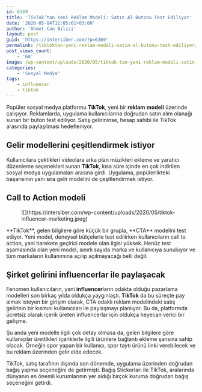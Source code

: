 ```yaml
---
id: 6369
title: 'TikTok’tan Yeni Reklam Modeli: Satın Al Butonu Test Ediliyor'
date: '2020-05-04T11:05:01+03:00'
author: 'Ahmet Can Bilici'
layout: post
guid: 'https://intersiber.com/?p=6369'
permalink: /tiktoktan-yeni-reklam-modeli-satin-al-butonu-test-ediliyor/
post_views_count:
    - '68'
image: /wp-content/uploads/2020/05/tiktok-tan-yeni-reklam-modeli-satin-al-butonu-test-ediliyor.jpg
categories:
    - 'Sosyal Medya'
tags:
    - influencer
    - tiktok
---
```


Popüler sosyal medya platformu **TikTok**, yeni bir **reklam** **modeli** üzerinde çalışıyor. Reklamlarda, uygulama kullanıcılarına doğrudan satın alım olanağı sunan bir buton test ediliyor. Satış gelirininse, hesap sahibi ile TikTok arasında paylaşılması hedefleniyor.

## Gelir modellerini çeşitlendirmek istiyor

Kullanıcılara çektikleri videolara arka plan müzikleri ekleme ve yaratıcı düzenleme seçenekleri sunan **TikTok**, kısa süre içinde en çok indirilen sosyal medya uygulamaları arasına girdi. Uygulama, popülerlikteki başarısının yanı sıra gelir modelini de çeşitlendirmek istiyor.

## Call to Action modeli

<figure class="wp-block-image size-large">![](https://intersiber.com/wp-content/uploads/2020/05/tiktok-influencer-marketing.jpeg)</figure>**TikTok**, gelen bilgilere göre küçük bir grupla, **CTA** modelini test ediyor. Yeni model, deneysel bütçelerle test edilirken kullanıcıların call to action, yani harekete geçirici modele olan ilgisi yüksek. Henüz test aşamasında olan yeni model, sınırlı sayıda marka ve kullanıcıya sunuluyor ve tüm markaların kullanımına açılıp açılmayacağı belli değil.

## Şirket gelirini influencerlar ile paylaşacak

Fenomen kullanıcıların, yani **influencer**ların odakta olduğu pazarlama modelleri son birkaç yılda oldukça yaygınlaştı. **TikTok** da bu süreçte pay almak isteyen bir girişim olarak, CTA odaklı reklam modelindeki satış gelirinin bir kısmını kullanıcıları ile paylaşmayı planlıyor. Bu da, platformda ücretsiz olarak içerik üreten influencerlar için oldukça heyecan verici bir gelişme.

Şu anda yeni modelle ilgili çok detay olmasa da, gelen bilgilere göre kullanıcılar ürettikleri içeriklerle ilgili ürünlere bağlantı ekleme şansına sahip olacak. Örneğin spor yapan bir kullanıcı, spor taytı ürünü linki verebilecek ve bu reklam üzerinden gelir elde edecek.

TikTok, satış tarafının dışında son dönemde, uygulama üzerinden doğrudan bağış yapma seçeneğini de getirmişti. Bağış Stickerları ile TikTok, aralarında dünyanın en önemli kurumlarının yer aldığı birçok kuruma doğrudan bağış seçeneğini getirdi.